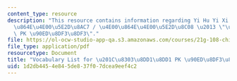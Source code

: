 ```yaml
---
content_type: resource
description: "This resource contains information regarding Yi Hu Yi Xi Tan / \u4E00\
  \u864E\u4E00\u5E2D\u8AC7 / \u4E00\u864E\u4E00\u5E2D\u8C08 \u2013 \"\u8303\u8DD1\u8DD1\
  \ PK \u90ED\u8DF3\u8DF3\"."
file: https://ol-ocw-studio-app-qa.s3.amazonaws.com/courses/21g-108-chinese-ii-streamlined-spring-2015/1d2db4454e845de837f07dcea9eef4c2_MIT21G_108S15_Vocabulary.pdf
file_type: application/pdf
resourcetype: Document
title: "Vocabulary List for \u201C\u8303\u8DD1\u8DD1 PK \u90ED\u8DF3\u8DF3\u201D "
uid: 1d2db445-4e84-5de8-37f0-7dcea9eef4c2
---
```

